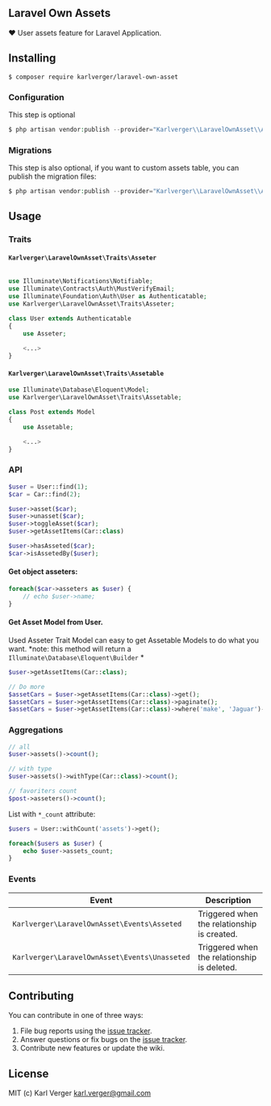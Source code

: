 Laravel Own Assets
---

❤️ User assets feature for Laravel Application.



## Installing

```shell
$ composer require karlverger/laravel-own-asset
```

### Configuration

This step is optional

```php
$ php artisan vendor:publish --provider="Karlverger\\LaravelOwnAsset\\AssetServiceProvider" --tag=config
```

### Migrations

This step is also optional, if you want to custom assets table, you can publish the migration files:

```php
$ php artisan vendor:publish --provider="Karlverger\\LaravelOwnAsset\\AssetServiceProvider" --tag=migrations
```


## Usage

### Traits

#### `Karlverger\LaravelOwnAsset\Traits\Asseter`

```php

use Illuminate\Notifications\Notifiable;
use Illuminate\Contracts\Auth\MustVerifyEmail;
use Illuminate\Foundation\Auth\User as Authenticatable;
use Karlverger\LaravelOwnAsset\Traits\Asseter;

class User extends Authenticatable
{
    use Asseter;
    
    <...>
}
```

#### `Karlverger\LaravelOwnAsset\Traits\Assetable`

```php
use Illuminate\Database\Eloquent\Model;
use Karlverger\LaravelOwnAsset\Traits\Assetable;

class Post extends Model
{
    use Assetable;

    <...>
}
```

### API

```php
$user = User::find(1);
$car = Car::find(2);

$user->asset($car);
$user->unasset($car);
$user->toggleAsset($car);
$user->getAssetItems(Car::class)

$user->hasAsseted($car); 
$car->isAssetedBy($user); 
```

#### Get object asseters:

```php
foreach($car->asseters as $user) {
    // echo $user->name;
}
```

#### Get Asset Model from User.
Used Asseter Trait Model can easy to get Assetable Models to do what you want.
*note: this method will return a `Illuminate\Database\Eloquent\Builder` *
```php
$user->getAssetItems(Car::class);

// Do more
$assetCars = $user->getAssetItems(Car::class)->get();
$assetCars = $user->getAssetItems(Car::class)->paginate();
$assetCars = $user->getAssetItems(Car::class)->where('make', 'Jaguar')->get();
```

### Aggregations

```php
// all
$user->assets()->count(); 

// with type
$user->assets()->withType(Car::class)->count(); 

// favoriters count
$post->asseters()->count();
```

List with `*_count` attribute:

```php
$users = User::withCount('assets')->get();

foreach($users as $user) {
    echo $user->assets_count;
}
```

### Events

| **Event** | **Description** |
| --- | --- |
|  `Karlverger\LaravelOwnAsset\Events\Asseted` | Triggered when the relationship is created. |
|  `Karlverger\LaravelOwnAsset\Events\Unasseted` | Triggered when the relationship is deleted. |


## Contributing

You can contribute in one of three ways:

1. File bug reports using the [issue tracker](https://github.com/karlverger/laravel-own-assets/issues).
2. Answer questions or fix bugs on the [issue tracker](https://github.com/karlverger/laravel-own-assets/issues).
3. Contribute new features or update the wiki.


## License

MIT (c) Karl Verger <karl.verger@gmail.com>
